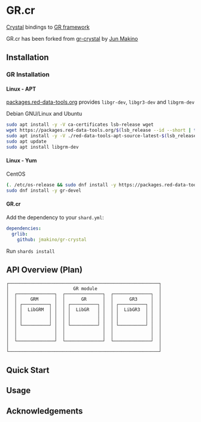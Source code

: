 # GR.cr

[Crystal](https://github.com/crystal-lang/crystal) bindings to [GR framework](https://github.com/sciapp/gr)

GR.cr has been forked from [gr-crystal](https://github.com/jmakino/gr-crystal) by [Jun Makino](https://github.com/jmakino)

## Installation

### GR Installation

#### Linux - APT

[packages.red-data-tools.org](https://github.com/red-data-tools/packages.red-data-tools.org) provides `libgr-dev`, `libgr3-dev` and `libgrm-dev`

Debian GNU/Linux and Ubuntu 

```sh
sudo apt install -y -V ca-certificates lsb-release wget
wget https://packages.red-data-tools.org/$(lsb_release --id --short | tr 'A-Z' 'a-z')/red-data-tools-apt-source-latest-$(lsb_release --codename --short).deb
sudo apt install -y -V ./red-data-tools-apt-source-latest-$(lsb_release --codename --short).deb
sudo apt update
sudo apt install libgrm-dev
```

#### Linux - Yum

CentOS

```sh
(. /etc/os-release && sudo dnf install -y https://packages.red-data-tools.org/centos/${VERSION_ID}/red-data-tools-release-latest.noarch.rpm)
sudo dnf install -y gr-devel
```

#### GR.cr

Add the dependency to your `shard.yml`:

```yaml
dependencies:
  grlib:
    github: jmakino/gr-crystal
```

Run `shards install`

## API Overview (Plan)

```
┌────────────────────────────────────────────────────────┐
│                        GR module                       │
│  ┌──────────────┐  ┌──────────────┐  ┌──────────────┐  │
│  │     GRM      │  │      GR      │  │      GR3     │  │
│  │ ┌──────────┐ │  │ ┌──────────┐ │  │ ┌──────────┐ │  │
│  │ │  LibGRM  │ │  │ │  LibGR   │ │  │ │  LibGR3  │ │  │
│  │ │          │ │  │ │          │ │  │ │          │ │  │
│  │ │          │ │  │ │          │ │  │ │          │ │  │
│  │ └──────────┘ │  │ └──────────┘ │  │ └──────────┘ │  │
│  │              │  │              │  │              │  │
│  │              │  │              │  │              │  │
│  └──────────────┘  └──────────────┘  └──────────────┘  │
│                                                        │
└────────────────────────────────────────────────────────┘
```

## Quick Start

## Usage

## Acknowledgements

